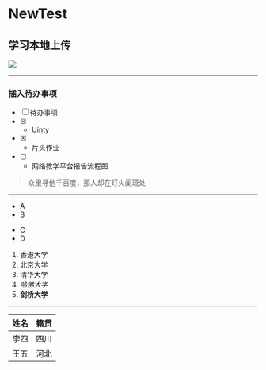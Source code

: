 # NewTest
## 学习本地上传
[![](http://ww1.sinaimg.cn/large/005Xtdi2jw1f9e6ii0bsgj30xc04gaau.jpg)](http://www.diycode.cc/wiki/encouragement)
***
### 插入待办事项
- [ ] 待办事项
- [x] - Uinty
- [x] - 片头作业
- [ ] - 网络教学平台报告流程图
>众里寻他千百度，那人却在灯火阑珊处
***
- A
- B
* C
* D
1. 香港大学
2. 北京大学
3. 清华大学
4. *哈佛大学*
5. **剑桥大学**
***
姓名 | 籍贯
--- | ---
李四 | 四川
王五 | 河北
